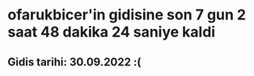 # ofarukbicer'in gidisine son 7 gun 2 saat 48 dakika 24 saniye kaldi

## Gidis tarihi: 30.09.2022 :(